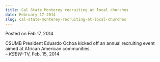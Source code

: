 ```yaml
---
title: Cal State Monterey recruiting at local churches
date: February 17 2014
slug: cal-state-monterey-recruiting-at-local-churches
---
```


 



<span class="date">Posted on Feb 17, 2014    </span>
<p>CSUMB President Eduardo Ochoa kicked off an annual recruiting
event aimed at African American communities.<br>
&#x2013; <em>KSBW-</em>TV, Feb. 15, 2014</br></p>





```
